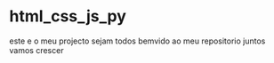 # html_css_js_py
 este  e o meu projecto
 sejam todos bemvido ao meu repositorio
 juntos vamos crescer
